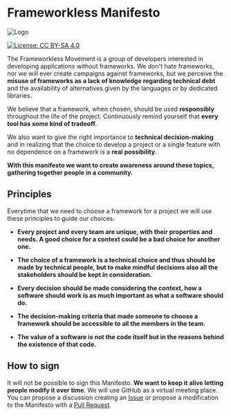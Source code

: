 # Frameworkless Manifesto


![Logo](https://file-aorgnbquet.now.sh)

[![License: CC BY-SA 4.0](https://img.shields.io/badge/License-CC%20BY--SA%204.0-lightgrey.svg)](https://creativecommons.org/licenses/by-sa/4.0/)

The Frameworkless Movement is a group of developers interested in developing applications without frameworks. We don't hate frameworks, nor we will ever create campaigns against frameworks, but we perceive the **misuse of frameworks as a lack of knowledge regarding technical debt** and the availability of alternatives given by the languages or by dedicated libraries.

We believe that a framework, when chosen, should be used **responsibly** throughout the life of the project. Continuously remind yourself that **every tool has some kind of tradeoff**.

We also want to give the right importance to **technical decision-making** and in realizing that the choice to develop a project or a single feature with no dependence on a framework is a **real possibility**.

**With this manifesto we want to create awareness around these topics, gathering together people in a community.**

## Principles

Everytime that we need to choose a framework for a project we will use these principles to guide our choices.

* **Every project and every team are unique, with their properties and needs. A good choice for a context could be a bad choice for another one.**

* **The choice of a framework is a technical choice and thus should be made by technical people, but to make mindful decisions also all the stakeholders should be kept in consideration.**

* **Every decision should be made considering the context, how a software should work is as much important as what a software should do.**

* **The decision-making criteria that made someone to choose a framework should be accessible to all the members in the team.**

* **The value of a software is not the code itself but in the reasons behind the existence of that code.**

## How to sign

It will not be possible to sign this Manifesto. **We want to keep it alive letting people modify it over time**. We will use GitHub as a virtual meeting place. You can propose a discussion creating an [Issue](https://github.com/frameworkless-movement/manifesto/issues) or propose a modification to the Manifesto with a [Pull Request](https://github.com/frameworkless-movement/manifesto/pulls).